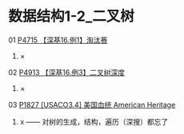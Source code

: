 # 数据结构1-2_二叉树

01 [P4715 【深基16.例1】淘汰赛](https://www.luogu.com.cn/problem/P4715)

1. × 

02 [P4913 【深基16.例3】二叉树深度](https://www.luogu.com.cn/problem/P4913)

1. ×

03 [P1827 [USACO3.4] 美国血统 American Heritage](https://www.luogu.com.cn/problem/P1827)

1. x —— 对树的生成，结构，遍历（深搜）都忘了
